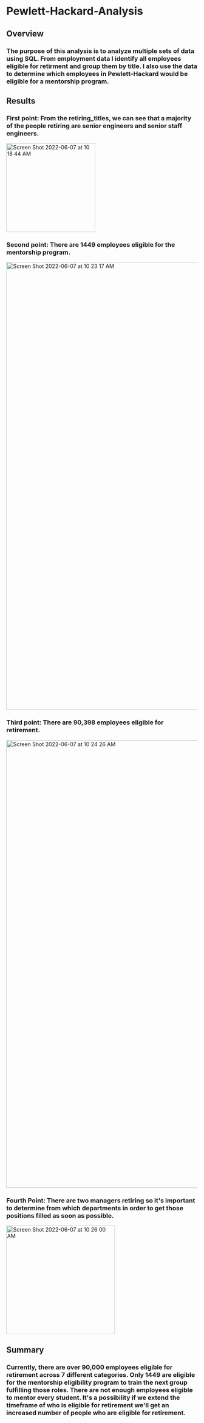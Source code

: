 # Pewlett-Hackard-Analysis

## Overview

### The purpose of this analysis is to analyze multiple sets of data using SQL. From employment data I identify all employees eligible for retirment and group them by title. I also use the data to determine which employees in Pewlett-Hackard would be eligible for a mentorship program. 

## Results

### First point: From the retiring_titles, we can see that a majority of the people retiring are senior engineers and senior staff engineers. 

<img width="234" alt="Screen Shot 2022-06-07 at 10 18 44 AM" src="https://user-images.githubusercontent.com/96541632/172403723-ffb33dd0-adf9-4df9-9ad8-4ea15d1928ed.png">

### Second point: There are 1449 employees eligible for the mentorship program. 

<img width="1179" alt="Screen Shot 2022-06-07 at 10 23 17 AM" src="https://user-images.githubusercontent.com/96541632/172404771-1324c71c-c308-42a9-922e-8b38bb44aff3.png">

### Third point: There are 90,398 employees eligible for retirement. 

<img width="1179" alt="Screen Shot 2022-06-07 at 10 24 26 AM" src="https://user-images.githubusercontent.com/96541632/172405033-348f78bb-f326-4d84-8da9-330a009695cf.png">

### Fourth Point: There are two managers retiring so it's important to determine from which departments in order to get those positions filled as soon as possible. 

<img width="286" alt="Screen Shot 2022-06-07 at 10 26 00 AM" src="https://user-images.githubusercontent.com/96541632/172405422-0eb04340-172a-44dc-a9b2-58fd3c506c58.png">


## Summary

### Currently, there are over 90,000 employees eligible for retirement across 7 different categories. Only 1449 are eligible for the mentorship eligibility program to train the next group fulfilling those roles. There are not enough employees eligible to mentor every student. It's a possibility if we extend the timeframe of who is eligible for retirement we'll get an increased number of people who are eligible for retirement. 
